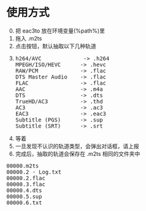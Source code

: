 # 使用方式
0. 把 eac3to 放在环境变量(%path%)里
1. 拖入 .m2ts
2. 点击按钮，默认抽取以下几种轨道
3. <pre>h264/AVC             -> .h264<br>MPEGH/ISO/HEVC      -> .hevc<br>RAW/PCM             -> .flac<br>DTS Master Audio    -> .flac<br>FLAC                -> .flac<br>AAC                 -> .m4a<br>DTS                 -> .dts<br>TrueHD/AC3          -> .thd<br>AC3                 -> .ac3<br>EAC3                -> .eac3<br>Subtitle (PGS)      -> .sup<br>Subtitle (SRT)      -> .srt</pre>
4. 等着
5. 一旦发现不认识的轨道类型，会弹出对话框，请上报
6. 完成后，抽取的轨道会保存在 .m2ts 相同的文件夹中
<pre>00000.m2ts
00000.2 - Log.txt
00000.2.flac
00000.3.flac
00000.4.dts
00000.5.sup
00000.6.txt</pre>
